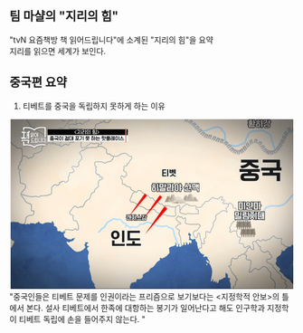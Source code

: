 팀 마샬의 "지리의 힘"
-----------------------
 "tvN 요즘책방 책 읽어드립니다"에 소계된 "지리의 힘"을 요약
 <br>지리를 읽으면 세계가 보인다.
 
 중국편 요약
 ---------------------
 1. 티베트를 중국을 독립하지 못하게 하는 이유
  <center><img src="/img/20200423_002422.png" width="500" height="300"></center>
 "중국인들은 티베트 문제를 인권이라는 프리즘으로 보기보다는
 <지정학적 안보>의 틀에서 본다.
 설사 티베트에서 한족에 대항하는 봉기가 일어난다고 해도
 인구학과 지정학이 티베트 독립에 손을 들어주지 않는다.
 "
 

 


